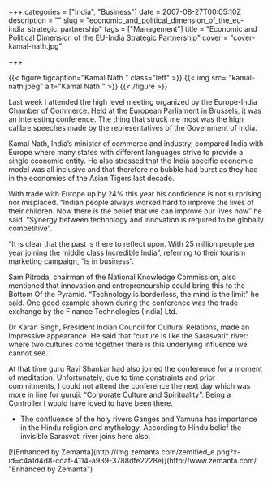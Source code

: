 +++
categories = ["India", "Business"]
date = 2007-08-27T00:05:10Z
description = ""
slug = "economic_and_political_dimension_of_the_eu-india_strategic_partnership"
tags = ["Management"]
title = "Economic and Political Dimension of the EU-India Strategic Partnership"
cover = "cover-kamal-nath.jpg"

+++

{{< figure figcaption="Kamal Nath " class="left" >}}
	{{< img src= "kamal-nath.jpeg"  alt="Kamal Nath " >}}
{{< /figure >}}

Last week I attended the high level meeting organized by the Europe-India Chamber of Commerce. Held at the European Parliament in Brussels, it was an interesting conference. The thing that struck me most was the high calibre speeches made by the representatives of the Government of India.

Kamal Nath, India’s minister of commerce and industry, compared India with Europe where many states with different languages strive to provide a single economic entity. He also stressed that the India specific economic model was all inclusive and that therefore no bubble had burst as they had in the economies of the Asian Tigers last decade.

With trade with Europe up by 24% this year his confidence is not surprising nor misplaced. “Indian people always worked hard to improve the lives of their children. Now there is the belief that we can improve our lives now” he said. “Synergy between technology and innovation is required to be globally competitive”.

“It is clear that the past is there to reflect upon. With 25 million people per year joining the middle class Incredible India”, referring to their tourism marketing campaign, “is in business”.

Sam Pitroda, chairman of the National Knowledge Commission, also mentioned that innovation and entrepreneurship could bring this to the Bottom Of the Pyramid. “Technology is borderless, the mind is the limit” he said. One good example shown during the conference was the trade exchange by the Finance Technologies (India) Ltd.

Dr Karan Singh, President Indian Council for Cultural Relations, made an impressive appearance. He said that “culture is like the Sarasvati* river: where two cultures come together there is this underlying influence we cannot see.

At that time guru Ravi Shankar had also joined the conference for a moment of meditation. Unfortunately, due to time constraints and prior commitments, I could not attend the conference the next day which was more in line for guruji: “Corporate Culture and Spirituality”. Being a Controller I would have loved to have been there.

* The confluence of the holy rivers Ganges and Yamuna has importance in the Hindu religion and mythology. According to Hindu belief the invisible Sarasvati river joins here also.

<div class="zemanta-pixie" style="margin-top: 10px; height: 15px;">[![Enhanced by Zemanta](http://img.zemanta.com/zemified_e.png?x-id=c4a1d4d8-cdaf-4114-a939-3788dfe2228e)](http://www.zemanta.com/ "Enhanced by Zemanta")<span class="zem-script more-related pretty-attribution"><script defer="defer" src="http://static.zemanta.com/readside/loader.js" type="text/javascript"></script></span></div>

